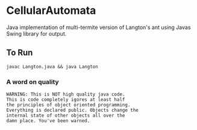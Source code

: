 # CellularAutomata
Java implementation of multi-termite version of Langton's ant
using Javas Swing library for output.

## To Run
```
javac Langton.java && java Langton
```

### A word on quality
```
WARNING: This is NOT high quality java code.
This is code completely igores at least half 
the principles of object oriented programming.
Everything is declared public. Objects change the
internal state of other objects all over the 
damn place. You've been warned.
```
